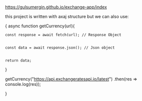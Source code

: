 https://gulsumergin.github.io/exchange-app/index


this project is written with axaj structure but we can also use:

{
async function getCurrency(url){

    const response = await fetch(url); // Response Object
    

    const data = await response.json(); // Json object


    return data;

}

getCurrency("https://api.exchangeratesapi.io/latest")
.then(res => console.log(res));


}
